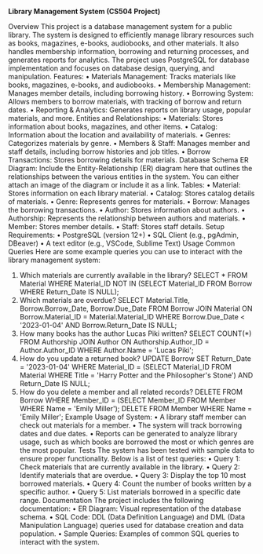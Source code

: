**Library Management System (CS504 Project)**

Overview
This project is a database management system for a public library. The system is designed to efficiently manage library resources such as books, magazines, e-books, audiobooks, and other materials. It also handles membership information, borrowing and returning processes, and generates reports for analytics. The project uses PostgreSQL for database implementation and focuses on database design, querying, and manipulation.
Features:
•	Materials Management: Tracks materials like books, magazines, e-books, and audiobooks.
•	Membership Management: Manages member details, including borrowing history.
•	Borrowing System: Allows members to borrow materials, with tracking of borrow and return dates.
•	Reporting & Analytics: Generates reports on library usage, popular materials, and more.
Entities and Relationships:
•	Materials: Stores information about books, magazines, and other items.
•	Catalog: Information about the location and availability of materials.
•	Genres: Categorizes materials by genre.
•	Members & Staff: Manages member and staff details, including borrow histories and job titles.
•	Borrow Transactions: Stores borrowing details for materials.
Database Schema
ER Diagram:
Include the Entity-Relationship (ER) diagram here that outlines the relationships between the various entities in the system. You can either attach an image of the diagram or include it as a link.
Tables:
•	Material: Stores information on each library material.
•	Catalog: Stores catalog details of materials.
•	Genre: Represents genres for materials.
•	Borrow: Manages the borrowing transactions.
•	Author: Stores information about authors.
•	Authorship: Represents the relationship between authors and materials.
•	Member: Stores member details.
•	Staff: Stores staff details.
Setup
Requirements:
•	PostgreSQL (version 12+)
•	SQL Client (e.g., pgAdmin, DBeaver)
•	A text editor (e.g., VSCode, Sublime Text)
Usage
Common Queries
Here are some example queries you can use to interact with the library management system:
1.	Which materials are currently available in the library?
SELECT * FROM Material WHERE Material_ID NOT IN (SELECT Material_ID FROM Borrow WHERE Return_Date IS NULL);
2.	Which materials are overdue?
SELECT Material.Title, Borrow.Borrow_Date, Borrow.Due_Date
FROM Borrow
JOIN Material ON Borrow.Material_ID = Material.Material_ID
WHERE Borrow.Due_Date < '2023-01-04' AND Borrow.Return_Date IS NULL;
3.	How many books has the author Lucas Piki written?
SELECT COUNT(*) FROM Authorship
JOIN Author ON Authorship.Author_ID = Author.Author_ID
WHERE Author.Name = 'Lucas Piki';
4.	How do you update a returned book?
UPDATE Borrow
SET Return_Date = '2023-01-04'
WHERE Material_ID = (SELECT Material_ID FROM Material WHERE Title = 'Harry Potter and the Philosopher\'s Stone')
  AND Return_Date IS NULL;
5.	How do you delete a member and all related records?
DELETE FROM Borrow WHERE Member_ID = (SELECT Member_ID FROM Member WHERE Name = 'Emily Miller');
DELETE FROM Member WHERE Name = 'Emily Miller';
Example Usage of System:
•	A library staff member can check out materials for a member.
•	The system will track borrowing dates and due dates.
•	Reports can be generated to analyze library usage, such as which books are borrowed the most or which genres are the most popular.
Tests
The system has been tested with sample data to ensure proper functionality. Below is a list of test queries:
•	Query 1: Check materials that are currently available in the library.
•	Query 2: Identify materials that are overdue.
•	Query 3: Display the top 10 most borrowed materials.
•	Query 4: Count the number of books written by a specific author.
•	Query 5: List materials borrowed in a specific date range.
Documentation
The project includes the following documentation:
•	ER Diagram: Visual representation of the database schema.
•	SQL Code: DDL (Data Definition Language) and DML (Data Manipulation Language) queries used for database creation and data population.
•	Sample Queries: Examples of common SQL queries to interact with the system.

